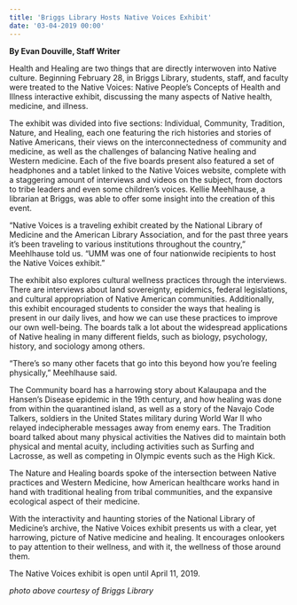 ```yaml
---
title: 'Briggs Library Hosts Native Voices Exhibit'
date: '03-04-2019 00:00'
---
```


**By Evan Douville, Staff Writer**

Health and Healing are two things that are directly interwoven into Native culture. Beginning February 28, in Briggs Library, students, staff, and faculty were treated to the Native Voices: Native People’s Concepts of Health and Illness interactive exhibit, discussing the many aspects of Native health, medicine, and illness.

The exhibit was divided into five sections: Individual, Community, Tradition, Nature, and Healing, each one featuring the rich histories and stories of Native Americans, their views on the interconnectedness of community and medicine, as well as the challenges of balancing Native healing and Western medicine. Each of the five boards present also featured a set of headphones and a tablet linked to the Native Voices website, complete with a staggering amount of interviews and videos on the subject, from doctors to tribe leaders and even some children’s voices. Kellie Meehlhause, a librarian at Briggs, was able to offer some insight into the creation of this event.

“Native Voices is a traveling exhibit created by the National Library of Medicine and the American Library Association, and for the past three years it’s been traveling to various institutions throughout the country,” Meehlhause told us. “UMM was one of four nationwide recipients to host the Native Voices exhibit.”

The exhibit also explores cultural wellness practices through the interviews. There are interviews about land sovereignty, epidemics, federal legislations, and cultural appropriation of Native American communities. Additionally, this exhibit encouraged students to consider the ways that healing is present in our daily lives, and how we can use these practices to improve our own well-being. The boards talk a lot about the widespread applications of Native healing in many different fields, such as biology, psychology, history, and sociology among others. 

“There’s so many other facets that go into this beyond how you’re feeling physically,” Meehlhause said.

The Community board has a harrowing story about Kalaupapa and the Hansen’s Disease epidemic in the 19th century, and how healing was done from within the quarantined island, as well as a story of the Navajo Code Talkers, soldiers in the United States military during World War II who relayed indecipherable messages away from enemy ears. The Tradition board talked about many physical activities the Natives did to maintain both physical and mental acuity, including activities such as Surfing and Lacrosse, as well as competing in Olympic events such as the High Kick.

The Nature and Healing boards spoke of the intersection between Native practices and Western Medicine, how American healthcare works hand in hand with traditional healing from tribal communities, and the expansive ecological aspect of their medicine.

With the interactivity and haunting stories of the National Library of Medicine’s archive, the Native Voices exhibit presents us with a clear, yet harrowing, picture of Native medicine and healing. It encourages onlookers to pay attention to their wellness, and with it, the wellness of those around them. 

The Native Voices exhibit is open until April 11, 2019.

_photo above courtesy of Briggs Library_